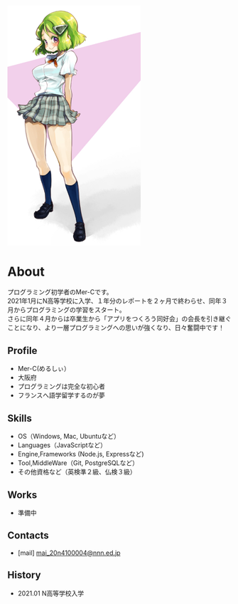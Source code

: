 
<img src ="20190706.jpg" alt="my image01" width="300">

# About
プログラミング初学者のMer-Cです。  
2021年1月にN高等学校に入学、１年分のレポートを２ヶ月で終わらせ、同年３月からプログラミングの学習をスタート。  
さらに同年４月からは卒業生から「アプリをつくろう同好会」の会長を引き継ぐことになり、より一層プログラミングへの思いが強くなり、日々奮闘中です！

## Profile
- Mer-C(めるしぃ）  
- 大阪府  
- プログラミングは完全な初心者
- フランスへ語学留学するのが夢

## Skills
- OS（Windows, Mac, Ubuntuなど）
- Languages（JavaScriptなど）
- Engine,Frameworks (Node.js, Expressなど)
- Tool,MiddleWare（Git, PostgreSQLなど）
- その他資格など（英検準２級、仏検３級）

## Works
- 準備中

## Contacts
- [mail] mai_20n4100004@nnn.ed.jp

## History
- 2021.01 N高等学校入学
